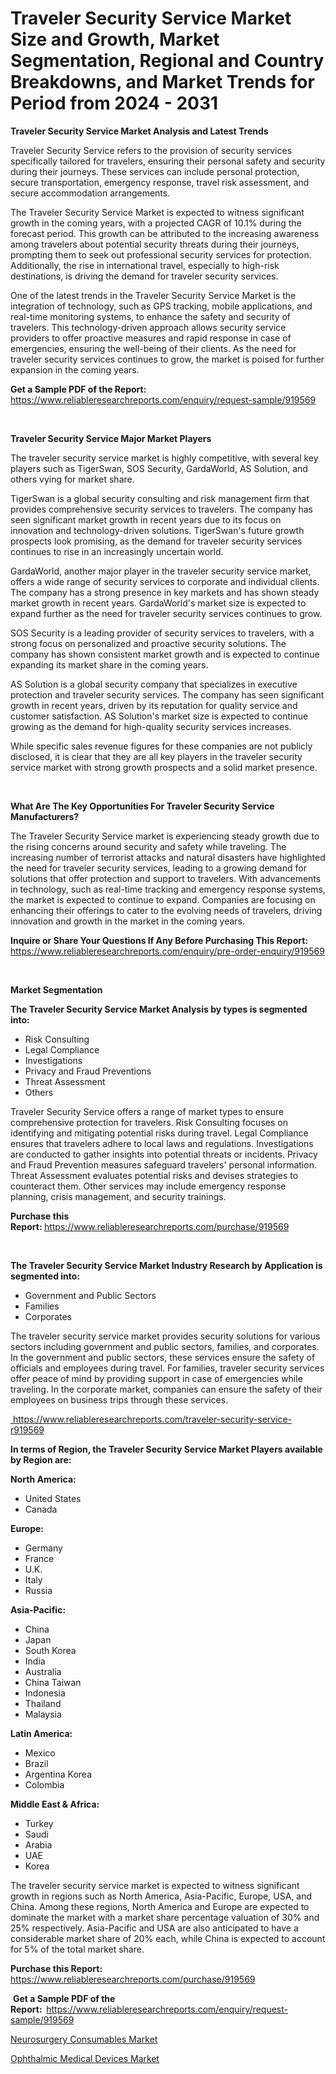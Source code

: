<p><h1>Traveler Security Service Market Size and Growth, Market Segmentation, Regional and Country Breakdowns, and Market Trends for Period from 2024 -  2031</h1></p><p><strong>Traveler Security Service Market Analysis and Latest Trends</strong></p>
<p><p>Traveler Security Service refers to the provision of security services specifically tailored for travelers, ensuring their personal safety and security during their journeys. These services can include personal protection, secure transportation, emergency response, travel risk assessment, and secure accommodation arrangements.</p><p>The Traveler Security Service Market is expected to witness significant growth in the coming years, with a projected CAGR of 10.1% during the forecast period. This growth can be attributed to the increasing awareness among travelers about potential security threats during their journeys, prompting them to seek out professional security services for protection. Additionally, the rise in international travel, especially to high-risk destinations, is driving the demand for traveler security services.</p><p>One of the latest trends in the Traveler Security Service Market is the integration of technology, such as GPS tracking, mobile applications, and real-time monitoring systems, to enhance the safety and security of travelers. This technology-driven approach allows security service providers to offer proactive measures and rapid response in case of emergencies, ensuring the well-being of their clients. As the need for traveler security services continues to grow, the market is poised for further expansion in the coming years.</p></p>
<p><strong>Get a Sample PDF of the Report:&nbsp;</strong> <a href="https://www.reliableresearchreports.com/enquiry/request-sample/919569">https://www.reliableresearchreports.com/enquiry/request-sample/919569</a></p>
<p>&nbsp;</p>
<p><strong>Traveler Security Service Major Market Players</strong></p>
<p><p>The traveler security service market is highly competitive, with several key players such as TigerSwan, SOS Security, GardaWorld, AS Solution, and others vying for market share. </p><p>TigerSwan is a global security consulting and risk management firm that provides comprehensive security services to travelers. The company has seen significant market growth in recent years due to its focus on innovation and technology-driven solutions. TigerSwan's future growth prospects look promising, as the demand for traveler security services continues to rise in an increasingly uncertain world.</p><p>GardaWorld, another major player in the traveler security service market, offers a wide range of security services to corporate and individual clients. The company has a strong presence in key markets and has shown steady market growth in recent years. GardaWorld's market size is expected to expand further as the need for traveler security services continues to grow.</p><p>SOS Security is a leading provider of security services to travelers, with a strong focus on personalized and proactive security solutions. The company has shown consistent market growth and is expected to continue expanding its market share in the coming years.</p><p>AS Solution is a global security company that specializes in executive protection and traveler security services. The company has seen significant growth in recent years, driven by its reputation for quality service and customer satisfaction. AS Solution's market size is expected to continue growing as the demand for high-quality security services increases.</p><p>While specific sales revenue figures for these companies are not publicly disclosed, it is clear that they are all key players in the traveler security service market with strong growth prospects and a solid market presence.</p></p>
<p>&nbsp;</p>
<p><strong>What Are The Key Opportunities For Traveler Security Service Manufacturers?</strong></p>
<p><p>The Traveler Security Service market is experiencing steady growth due to the rising concerns around security and safety while traveling. The increasing number of terrorist attacks and natural disasters have highlighted the need for traveler security services, leading to a growing demand for solutions that offer protection and support to travelers. With advancements in technology, such as real-time tracking and emergency response systems, the market is expected to continue to expand. Companies are focusing on enhancing their offerings to cater to the evolving needs of travelers, driving innovation and growth in the market in the coming years.</p></p>
<p><strong>Inquire or Share Your Questions If Any Before Purchasing This Report:</strong> <a href="https://www.reliableresearchreports.com/enquiry/pre-order-enquiry/919569">https://www.reliableresearchreports.com/enquiry/pre-order-enquiry/919569</a></p>
<p>&nbsp;</p>
<p><strong>Market Segmentation</strong></p>
<p><strong>The Traveler Security Service Market Analysis by types is segmented into:</strong></p>
<p><ul><li>Risk Consulting</li><li>Legal Compliance</li><li>Investigations</li><li>Privacy and Fraud Preventions</li><li>Threat Assessment</li><li>Others</li></ul></p>
<p><p>Traveler Security Service offers a range of market types to ensure comprehensive protection for travelers. Risk Consulting focuses on identifying and mitigating potential risks during travel. Legal Compliance ensures that travelers adhere to local laws and regulations. Investigations are conducted to gather insights into potential threats or incidents. Privacy and Fraud Prevention measures safeguard travelers' personal information. Threat Assessment evaluates potential risks and devises strategies to counteract them. Other services may include emergency response planning, crisis management, and security trainings.</p></p>
<p><strong>Purchase this Report:&nbsp;</strong><a href="https://www.reliableresearchreports.com/purchase/919569">https://www.reliableresearchreports.com/purchase/919569</a></p>
<p>&nbsp;</p>
<p><strong>The Traveler Security Service Market Industry Research by Application is segmented into:</strong></p>
<p><ul><li>Government and Public Sectors</li><li>Families</li><li>Corporates</li></ul></p>
<p><p>The traveler security service market provides security solutions for various sectors including government and public sectors, families, and corporates. In the government and public sectors, these services ensure the safety of officials and employees during travel. For families, traveler security services offer peace of mind by providing support in case of emergencies while traveling. In the corporate market, companies can ensure the safety of their employees on business trips through these services.</p></p>
<p><a href="https://www.reliableresearchreports.com/traveler-security-service-r919569">&nbsp;https://www.reliableresearchreports.com/traveler-security-service-r919569</a></p>
<p><strong>In terms of Region, the Traveler Security Service Market Players available by Region are:</strong></p>
<p>
    <p> <strong> North America: </strong>
        <ul>
            <li>United States</li>
            <li>Canada</li>
        </ul>
        </p> 
    <p> <strong> Europe: </strong>
        <ul>
            <li>Germany</li>
            <li>France</li>
            <li>U.K.</li>
            <li>Italy</li>
            <li>Russia</li>
        </ul>
        </p> 
    <p> <strong> Asia-Pacific: </strong>
        <ul>
            <li>China</li>
            <li>Japan</li>
            <li>South Korea</li>
            <li>India</li>
            <li>Australia</li>
            <li>China Taiwan</li>
            <li>Indonesia</li>
            <li>Thailand</li>
            <li>Malaysia</li>
        </ul>
        </p> 
    <p> <strong> Latin America: </strong>
        <ul>
            <li>Mexico</li>
            <li>Brazil</li>
            <li>Argentina Korea</li>
            <li>Colombia</li>
        </ul>
        </p> 
    <p> <strong> Middle East & Africa: </strong>
        <ul>
            <li>Turkey</li>
            <li>Saudi</li>
            <li>Arabia</li>
            <li>UAE</li>
            <li>Korea</li>
        </ul>
    </p>
    </p>
<p><p>The traveler security service market is expected to witness significant growth in regions such as North America, Asia-Pacific, Europe, USA, and China. Among these regions, North America and Europe are expected to dominate the market with a market share percentage valuation of 30% and 25% respectively. Asia-Pacific and USA are also anticipated to have a considerable market share of 20% each, while China is expected to account for 5% of the total market share.</p></p>
<p><strong>Purchase this Report: </strong><a href="https://www.reliableresearchreports.com/purchase/919569">https://www.reliableresearchreports.com/purchase/919569</a></p>
<p>&nbsp;<strong>Get a Sample PDF of the Report:&nbsp;&nbsp;</strong><a href="https://www.reliableresearchreports.com/enquiry/request-sample/919569">https://www.reliableresearchreports.com/enquiry/request-sample/919569</a></p>
<p><strong></strong></p>
<p><p><a href="https://github.com/DarrenSipes1990/Market-Research-Report-List-1/blob/main/neurosurgery-consumables-market.md">Neurosurgery Consumables Market</a></p><p><a href="https://view.publitas.com/reportprime-1/insights-into-the-ophthalmic-medical-devices-market-size-which-is-expanding-with-a-11-7-cagr-from-2024-2031/">Ophthalmic Medical Devices Market</a></p></p>